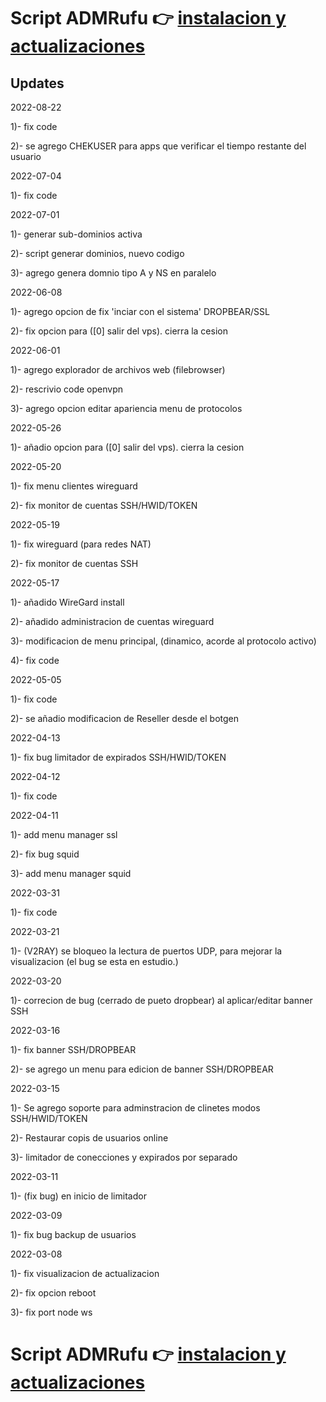 # Script ADMRufu :point_right: [instalacion y actualizaciones](https://github.com/rudi9999/ADMRufu/blob/main/README.md)

## Updates

2022-08-22

1)- fix code

2)- se agrego CHEKUSER para apps que verificar el tiempo restante del usuario

2022-07-04

1)- fix code 

2022-07-01

1)- generar sub-dominios activa

2)- script generar dominios, nuevo codigo

3)- agrego genera domnio tipo A y NS en paralelo

2022-06-08

1)- agrego opcion de fix 'inciar con el sistema' DROPBEAR/SSL

2)- fix opcion para ([0] salir del vps). cierra la cesion

2022-06-01

1)- agrego explorador de archivos web (filebrowser)

2)- rescrivio code openvpn

3)- agrego opcion editar apariencia menu de protocolos

2022-05-26

1)- añadio opcion para ([0] salir del vps). cierra la cesion

2022-05-20

1)- fix menu clientes wireguard

2)- fix monitor de cuentas SSH/HWID/TOKEN

2022-05-19

1)- fix wireguard (para redes NAT)

2)- fix monitor de cuentas SSH

2022-05-17

1)- añadido WireGard install

2)- añadido administracion de cuentas wireguard

3)- modificacion de menu principal, (dinamico, acorde al protocolo activo)

4)- fix code

2022-05-05

1)- fix code

2)- se añadio modificacion de Reseller desde el botgen

2022-04-13

1)- fix bug limitador de expirados SSH/HWID/TOKEN

2022-04-12

1)- fix code

2022-04-11

1)- add menu manager ssl

2)- fix bug squid

3)- add menu manager squid

2022-03-31

1)- fix code

2022-03-21

1)- (V2RAY) se bloqueo la lectura de puertos UDP, para mejorar la visualizacion (el bug se esta en estudio.)

2022-03-20

1)- correcion de bug (cerrado de pueto dropbear) al aplicar/editar banner SSH

2022-03-16

1)- fix banner SSH/DROPBEAR

2)- se agrego un menu para edicion de banner SSH/DROPBEAR

2022-03-15

1)- Se agrego soporte para adminstracion de clinetes modos SSH/HWID/TOKEN

2)- Restaurar copis de usuarios online

3)- limitador de conecciones y expirados por separado

2022-03-11

1)- (fix bug) en inicio de limitador

2022-03-09

1)- fix bug backup de usuarios

2022-03-08

1)- fix visualizacion de actualizacion

2)- fix opcion reboot

3)- fix port node ws

# Script ADMRufu :point_right: [instalacion y actualizaciones](https://github.com/rudi9999/ADMRufu/blob/main/README.md)

